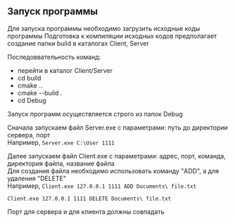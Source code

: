 ## Запуск программы
Для запуска программы необходимо загрузить исходные коды программы
Подготовка к компиляции исходных кодов предполагает создание папки build в каталогах Client, Server

Последоввательность команд:
- перейти в каталог Client/Server
- cd build
- cmake ..
- cmake --build .
- cd Debug

Запуск программ осуществляется строго из папок Debug

Сначала запускаем файл Server.exe с параметрами: путь до директории сервера, порт <br>
Например, 
`Server.exe C:\User 1111`

Далее запускаем файл Client.exe с параметрами: адрес, порт, команда, директория файла, название файла <br>
Для создания файла необходимо использовать команду "ADD", а для удаления "DELETE" <br>
Например, 
`Client.exe 127.0.0.1 1111 ADD Documents\ file.txt`

`Client.exe 127.0.0.1 1111 DELETE Documents\ file.txt`
          
Порт для сервера и для клиента должны совпадать
